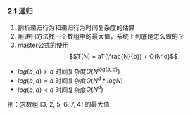 ### 2.1 递归

1) 剖析递归行为和递归行为时间复杂度的估算
2) 用递归方法找一个数组中的最大值，系统上到底是怎么做的？
3) master公式的使用
$$T(N) = aT(\frac{N}{b}) + O(N^d)$$
* $log(b, a) > d$  时间复杂度$O(N^{log(b, a)})$
* $log(b, a) = d$  时间复杂度$O(N^d*logN)$
* $log(b, a) < d$  时间复杂度$O(N^d)$

例：求数组 [3, 2, 5, 6, 7, 4] 的最大值